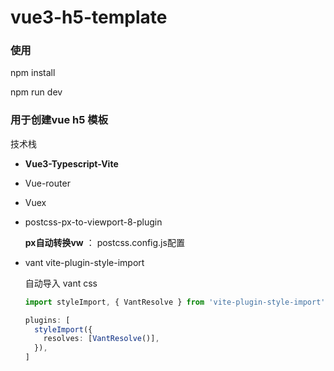 # vue3-h5-template
### 使用

npm install

npm run dev

### 用于创建vue h5 模板

技术栈

- **Vue3-Typescript-Vite** 

- Vue-router

- Vuex

- postcss-px-to-viewport-8-plugin 

  **px自动转换vw**  ：  postcss.config.js配置

- vant vite-plugin-style-import

  自动导入 vant css

  ```typescript
  import styleImport, { VantResolve } from 'vite-plugin-style-import'
  
  plugins: [
    styleImport({
      resolves: [VantResolve()],
    }),
  ]
  ```

  

 
